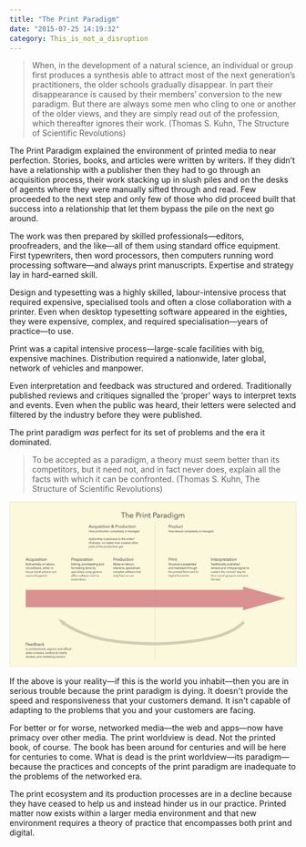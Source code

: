 ```yaml
---
title: "The Print Paradigm"
date: "2015-07-25 14:19:32"
category: This_is_not_a_disruption
---
```


> When, in the development of a natural science, an individual or group
> first produces a synthesis able to attract most of the next
> generation’s practitioners, the older schools gradually disappear. In
> part their disappearance is caused by their members’ conversion to the
> new paradigm. But there are always some men who cling to one or
> another of the older views, and they are simply read out of the
> profession, which thereafter ignores their work. (Thomas S. Kuhn, The
> Structure of Scientific Revolutions)

The Print Paradigm explained the environment of printed media to near
perfection. Stories, books, and articles were written by writers. If
they didn’t have a relationship with a publisher then they had to go
through an acquisition process, their work stacking up in slush piles
and on the desks of agents where they were manually sifted through and
read. Few proceeded to the next step and only few of those who did
proceed built that success into a relationship that let them bypass the
pile on the next go around.

The work was then prepared by skilled professionals—editors,
proofreaders, and the like—all of them using standard office equipment.
First typewriters, then word processors, then computers running word
processing software—and always print manuscripts. Expertise and strategy
lay in hard-earned skill.

Design and typesetting was a highly skilled, labour-intensive process
that required expensive, specialised tools and often a close
collaboration with a printer. Even when desktop typesetting software
appeared in the eighties, they were expensive, complex, and required
specialisation—years of practice—to use.

Print was a capital intensive process—large-scale facilities with big,
expensive machines. Distribution required a nationwide, later global,
network of vehicles and manpower.

Even interpretation and feedback was structured and ordered.
Traditionally published reviews and critiques signalled the ‘proper’
ways to interpret texts and events. Even when the public was heard,
their letters were selected and filtered by the industry before they
were published.

The print paradigm *was* perfect for its set of problems and the era it
dominated.

> To be accepted as a paradigm, a theory must seem better than its
> competitors, but it need not, and in fact never does, explain all the
> facts with which it can be confronted. (Thomas S. Kuhn, The Structure
> of Scientific Revolutions)


<a href="../images/printparadigm.jpg"><img src="../images/printparadigm.jpg" alt="A diagram of the print process"></a>

If the above is your reality—if this is the world you inhabit—then you
are in serious trouble because the print paradigm is dying. It doesn't provide the speed and responsiveness that your customers demand. It isn't capable of adapting to the problems that you and your customers are facing.

For better or for worse, networked media—the web and apps—now have
primacy over other media. The print worldview is dead. Not the printed book, of
course. The book has been around for centuries and will be here for
centuries to come. What is dead is the print worldview—its
paradigm—because the practices and concepts of the print paradigm are
inadequate to the problems of the networked era.

The print ecosystem and its production processes are in a decline
because they have ceased to help us and instead hinder us in our
practice. Printed matter now exists within a larger media environment
and that new environment requires a theory of practice that encompasses
both print and digital.
